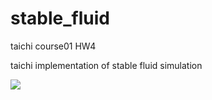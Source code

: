 # stable_fluid

taichi course01 HW4

taichi implementation of stable fluid simulation



![](./output.gif)
